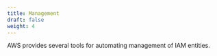 ```yaml
---
title: Management
draft: false
weight: 4
---
```


AWS provides several tools for automating management of IAM entities.